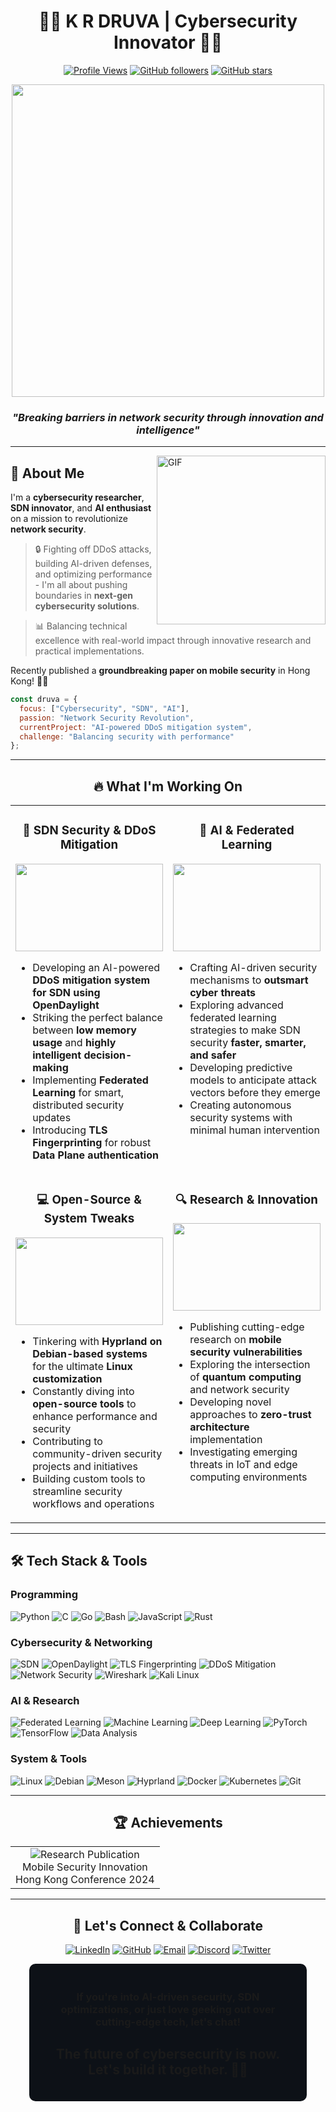 <div align="center">
  
# 👨‍💻 K R DRUVA | Cybersecurity Innovator 👨‍💻

[![Profile Views](https://komarev.com/ghpvc/?username=K-R-DRUVA&color=blueviolet&style=for-the-badge)](https://github.com/K-R-DRUVA)
[![GitHub followers](https://img.shields.io/github/followers/K-R-DRUVA?style=for-the-badge&color=orange)](https://github.com/K-R-DRUVA?tab=followers)
[![GitHub stars](https://img.shields.io/github/stars/K-R-DRUVA?style=for-the-badge&color=yellow)](https://github.com/K-R-DRUVA?tab=stars)

<img src="https://media.giphy.com/media/xT9IgzoKnwFNmISR8I/giphy.gif" width="500px">

<div background-color="#0d1117" padding="20px" border-radius="10px" width="80%">
  <h3><i>"Breaking barriers in network security through innovation and intelligence"</i></h3>
</div>

</div>

---

<img align="right" height="270px" alt="GIF" src="https://media.giphy.com/media/3oKIPEqDGUULpEU0aQ/giphy.gif" />

## 🚀 About Me

I'm a **cybersecurity researcher**, **SDN innovator**, and **AI enthusiast** on a mission to revolutionize **network security**. 

> 🔒 Fighting off DDoS attacks, building AI-driven defenses, and optimizing performance - I'm all about pushing boundaries in **next-gen cybersecurity solutions**.

> 📊 Balancing technical excellence with real-world impact through innovative research and practical implementations.

Recently published a **groundbreaking paper on mobile security** in Hong Kong! 📜✨

```javascript
const druva = {
  focus: ["Cybersecurity", "SDN", "AI"],
  passion: "Network Security Revolution",
  currentProject: "AI-powered DDoS mitigation system",
  challenge: "Balancing security with performance"
};
```

---

<div align="center">
  
## 🔥 What I'm Working On

</div>

<table>
  <tr>
    <td width="50%" valign="top">
      <h3 align="center">🚦 SDN Security & DDoS Mitigation</h3>
      <img src="https://media.giphy.com/media/l2SpUepuM4qgdzbeU/giphy.gif" width="100%" height="140px">
      <ul>
        <li>Developing an AI-powered <b>DDoS mitigation system for SDN using OpenDaylight</b></li>
        <li>Striking the perfect balance between <b>low memory usage</b> and <b>highly intelligent decision-making</b></li>
        <li>Implementing <b>Federated Learning</b> for smart, distributed security updates</li>
        <li>Introducing <b>TLS Fingerprinting</b> for robust <b>Data Plane authentication</b></li>
      </ul>
    </td>
    <td width="50%" valign="top">
      <h3 align="center">🤖 AI & Federated Learning</h3>
      <img src="https://media.giphy.com/media/l46CbZ7KWEhN1oci4/giphy.gif" width="100%" height="140px">
      <ul>
        <li>Crafting AI-driven security mechanisms to <b>outsmart cyber threats</b></li>
        <li>Exploring advanced federated learning strategies to make SDN security <b>faster, smarter, and safer</b></li>
        <li>Developing predictive models to anticipate attack vectors before they emerge</li>
        <li>Creating autonomous security systems with minimal human intervention</li>
      </ul>
    </td>
  </tr>
  <tr>
    <td width="50%" valign="top">
      <h3 align="center">💻 Open-Source & System Tweaks</h3>
      <img src="https://media.giphy.com/media/26tn33aiTi1jkl6H6/giphy.gif" width="100%" height="140px">
      <ul>
        <li>Tinkering with <b>Hyprland on Debian-based systems</b> for the ultimate <b>Linux customization</b></li>
        <li>Constantly diving into <b>open-source tools</b> to enhance performance and security</li>
        <li>Contributing to community-driven security projects and initiatives</li>
        <li>Building custom tools to streamline security workflows and operations</li>
      </ul>
    </td>
    <td width="50%" valign="top">
      <h3 align="center">🔍 Research & Innovation</h3>
      <img src="https://media.giphy.com/media/3oKIPEqDGUULpEU0aQ/giphy.gif" width="100%" height="140px">
      <ul>
        <li>Publishing cutting-edge research on <b>mobile security vulnerabilities</b></li>
        <li>Exploring the intersection of <b>quantum computing</b> and network security</li>
        <li>Developing novel approaches to <b>zero-trust architecture</b> implementation</li>
        <li>Investigating emerging threats in IoT and edge computing environments</li>
      </ul>
    </td>
  </tr>
</table>

---


## 🛠️ Tech Stack & Tools

</div>

### Programming
![Python](https://img.shields.io/badge/-Python-3776AB?style=for-the-badge&logo=python&logoColor=white)
![C](https://img.shields.io/badge/-C-A8B9CC?style=for-the-badge&logo=c&logoColor=black)
![Go](https://img.shields.io/badge/-Go-00ADD8?style=for-the-badge&logo=go&logoColor=white)
![Bash](https://img.shields.io/badge/-Bash-4EAA25?style=for-the-badge&logo=gnu-bash&logoColor=white)
![JavaScript](https://img.shields.io/badge/-JavaScript-F7DF1E?style=for-the-badge&logo=javascript&logoColor=black)
![Rust](https://img.shields.io/badge/-Rust-000000?style=for-the-badge&logo=rust&logoColor=white)

### Cybersecurity & Networking
![SDN](https://img.shields.io/badge/-SDN-FF6F00?style=for-the-badge&logoColor=white)
![OpenDaylight](https://img.shields.io/badge/-OpenDaylight-2C3E50?style=for-the-badge)
![TLS Fingerprinting](https://img.shields.io/badge/-TLS%20Fingerprinting-006699?style=for-the-badge&logoColor=white)
![DDoS Mitigation](https://img.shields.io/badge/-DDoS%20Mitigation-CC0000?style=for-the-badge&logoColor=white)
![Network Security](https://img.shields.io/badge/-Network%20Security-333333?style=for-the-badge)
![Wireshark](https://img.shields.io/badge/-Wireshark-1679A7?style=for-the-badge&logo=wireshark&logoColor=white)
![Kali Linux](https://img.shields.io/badge/-Kali%20Linux-557C94?style=for-the-badge&logo=kali-linux&logoColor=white)

### AI & Research
![Federated Learning](https://img.shields.io/badge/-Federated%20Learning-8E44AD?style=for-the-badge&logoColor=white)
![Machine Learning](https://img.shields.io/badge/-Machine%20Learning-FF6F00?style=for-the-badge&logo=tensorflow&logoColor=white)
![Deep Learning](https://img.shields.io/badge/-Deep%20Learning-005571?style=for-the-badge)
![PyTorch](https://img.shields.io/badge/-PyTorch-EE4C2C?style=for-the-badge&logo=pytorch&logoColor=white)
![TensorFlow](https://img.shields.io/badge/-TensorFlow-FF6F00?style=for-the-badge&logo=tensorflow&logoColor=white)
![Data Analysis](https://img.shields.io/badge/-Data%20Analysis-4DB6AC?style=for-the-badge)

### System & Tools
![Linux](https://img.shields.io/badge/-Linux-FCC624?style=for-the-badge&logo=linux&logoColor=black)
![Debian](https://img.shields.io/badge/-Debian-A81D33?style=for-the-badge&logo=debian&logoColor=white)
![Meson](https://img.shields.io/badge/-Meson-007ACC?style=for-the-badge&logoColor=white)
![Hyprland](https://img.shields.io/badge/-Hyprland-1793D1?style=for-the-badge&logoColor=white)
![Docker](https://img.shields.io/badge/-Docker-2496ED?style=for-the-badge&logo=docker&logoColor=white)
![Kubernetes](https://img.shields.io/badge/-Kubernetes-326CE5?style=for-the-badge&logo=kubernetes&logoColor=white)
![Git](https://img.shields.io/badge/-Git-F05032?style=for-the-badge&logo=git&logoColor=white)

---

<div align="center">

## 🏆 Achievements

<table>
  <tr>
    <td align="center">
      <img src="https://img.shields.io/badge/-Research%20Publication-004D40?style=for-the-badge" alt="Research Publication">
      <br>
      Mobile Security Innovation
      <br>
      Hong Kong Conference 2024
    </td>
  </tr>
</table>

</div>

---

<div align="center">
  
## 🔗 Let's Connect & Collaborate

[![LinkedIn](https://img.shields.io/badge/LinkedIn-K--R--DRUVA-0077B5?style=for-the-badge&logo=linkedin)](https://www.linkedin.com/in/k-r-druva-4b5b2430a/)
[![GitHub](https://img.shields.io/badge/GitHub-K--R--DRUVA-181717?style=for-the-badge&logo=github)](https://github.com/K-R-DRUVA)
[![Email](https://img.shields.io/badge/Email-druvagayithri@example.com-D14836?style=for-the-badge&logo=gmail)](mailto:druvagayithri@example.com)
[![Discord](https://img.shields.io/badge/Discord-K--R--DRUVA%231234-5865F2?style=for-the-badge&logo=discord&logoColor=white)](https://discordapp.com/users/K-R-DRUVA#1234)
[![Twitter](https://img.shields.io/badge/Twitter-@K__R__DRUVA-1DA1F2?style=for-the-badge&logo=twitter&logoColor=white)](https://twitter.com/K_R_DRUVA)

<div align="center" style="background-color: #0d1117; padding: 20px; border-radius: 10px; width: 80%; margin: 0 auto;">
  <h3>If you're into <b>AI-driven security</b>, <b>SDN optimizations</b>, or just love geeking out over cutting-edge tech, let's chat!</h3>
  <h2><b>The future of cybersecurity is now. Let's build it together. 🚀🔥</b></h2>
</div>

</div>
